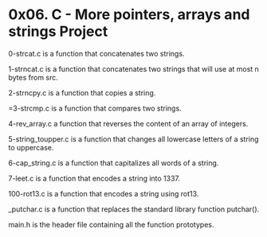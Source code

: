# 0x06. C - More pointers, arrays and strings Project

0-strcat.c is a function that concatenates two strings.

1-strncat.c is a function that concatenates two strings that will use at most n bytes from src.

 2-strncpy.c is a function that copies a string.

=3-strcmp.c is a function that compares two strings.

4-rev_array.c a function that reverses the content of an array of integers.

5-string_toupper.c is a function that changes all lowercase letters of a string to uppercase.

6-cap_string.c is a function that capitalizes all words of a string.

7-leet.c is a function that encodes a string into 1337.

100-rot13.c is a function that encodes a string using rot13.

_putchar.c is a function that replaces the standard library function putchar().

main.h is the header file containing all the function prototypes.
